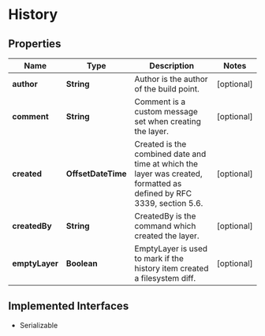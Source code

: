 

# History


## Properties

| Name | Type | Description | Notes |
|------------ | ------------- | ------------- | -------------|
|**author** | **String** | Author is the author of the build point. |  [optional] |
|**comment** | **String** | Comment is a custom message set when creating the layer. |  [optional] |
|**created** | **OffsetDateTime** | Created is the combined date and time at which the layer was created, formatted as defined by RFC 3339, section 5.6. |  [optional] |
|**createdBy** | **String** | CreatedBy is the command which created the layer. |  [optional] |
|**emptyLayer** | **Boolean** | EmptyLayer is used to mark if the history item created a filesystem diff. |  [optional] |


## Implemented Interfaces

* Serializable


